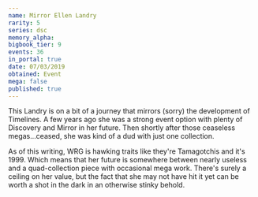 ```yaml
---
name: Mirror Ellen Landry
rarity: 5
series: dsc
memory_alpha:
bigbook_tier: 9
events: 36
in_portal: true
date: 07/03/2019
obtained: Event
mega: false
published: true
---
```


This Landry is on a bit of a journey that mirrors (sorry) the development of Timelines. A few years ago she was a strong event option with plenty of Discovery and Mirror in her future. Then shortly after those ceaseless megas...ceased, she was kind of a dud with just one collection.

As of this writing, WRG is hawking traits like they're Tamagotchis and it's 1999. Which means that her future is somewhere between nearly useless and a quad-collection piece with occasional mega work. There's surely a ceiling on her value, but the fact that she may not have hit it yet can be worth a shot in the dark in an otherwise stinky behold.
